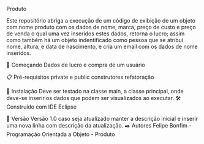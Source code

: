 Produto

Este repositório abriga a execução de um código de exibição de um objeto com nome produto com os dados de nome, marca, preço de custo e preço de venda o qual uma vez inseridos estes dados, retorna o lucro; 
assim como também há um objeto indentificado como pessoa que se atribui nome, altura, e data de nascimento, e cria um email com os dados de nome inseridos.

🚀 Começando
Dados de lucro e compra de um usuário

📋 Pré-requisitos
private e public
construtores
refatoração

🔧 Instalação
Deve ser testado na classe main, a classe principal, onde deve-se inserir os dados que podem ser visualizados ao executar.
🛠️ Construído com
IDE Eclipse

📌 Versão
Versão 1.0 caso seja atualizado manter a descrição inicial e inserir uma nova linha com descrição da atualização.
✒️ Autores
Felipe Bonfim - Programação Orientada a Objeto - Produto
